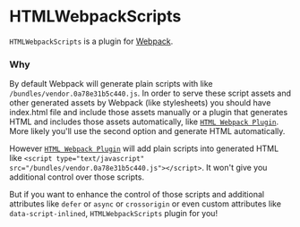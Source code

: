 # HTMLWebpackScripts
`HTMLWebpackScripts` is a plugin for [Webpack](https://webpack.js.org/).

### Why
By default Webpack will generate plain scripts with like `/bundles/vendor.0a78e31b5c440.js`. In order to serve these script assets and  other generated assets by Webpack (like stylesheets) you should have index.html file and include those assets manually or a plugin that generates HTML and includes those assets automatically, like [`HTML Webpack Plugin`](https://www.npmjs.com/package/html-webpack-plugin).
More likely you'll use the second option and generate HTML automatically.

However [`HTML Webpack Plugin`](https://www.npmjs.com/package/html-webpack-plugin) will add plain scripts into generated HTML like
`<script type="text/javascript" src="/bundles/vendor.0a78e31b5c440.js"></script>`. It won't give you additional control over those scripts.


But if you want to enhance the control of those scripts and additional attributes like `defer` or `async` or `crossorigin` or even custom attributes like `data-script-inlined`, `HTMLWebpackScripts` plugin for you!
